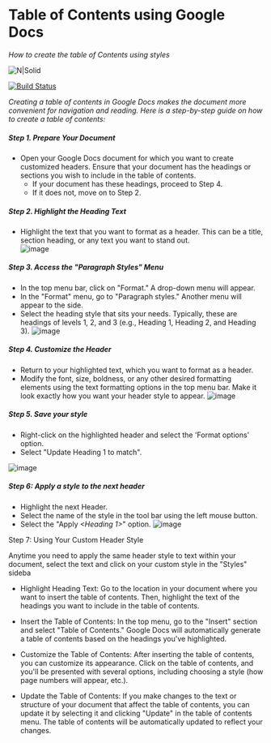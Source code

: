 # Table of Contents using Google Docs
*How to create the table of Contents using styles*

![N|Solid](https://upload.wikimedia.org/wikipedia/commons/0/01/Google_Docs_logo_%282014-2020%29.svg)

[![Build Status](https://travis-ci.org/joemccann/dillinger.svg?branch=master)](https://travis-ci.org/joemccann/dillinger)

*Creating a table of contents in Google Docs makes the document more convenient for navigation and reading. 
Here is a step-by-step guide on how to create a table of contents:*

##### Step 1. Prepare Your Document
+  Open your Google Docs document for which you want to create customized headers. Ensure that your document has the headings or sections you wish to include in the table of contents.
    + If your document has these headings, proceed to Step 4.
    + If it does not, move on to Step 2.

##### Step 2. Highlight the Heading Text
+  Highlight the text that you want to format as a header. This can be a title, section heading, or any text you want to stand out.  
![image](https://drive.google.com/uc?export=view&id=1z751DjoBZiAU1f4ZBOKqbgGRoW5Ne2Dx)

##### Step 3. Access the "Paragraph Styles" Menu
+ In the top menu bar, click on "Format." A drop-down menu will appear.
+ In the "Format" menu, go to "Paragraph styles." Another menu will appear to the side.
+ Select the heading style that sits your needs. Typically, these are headings of levels 1, 2, and 3 (e.g., Heading 1, Heading 2, and Heading 3).
![image](https://drive.google.com/uc?export=view&id=1QPGYm94rMNerDP7WQkhGj93YDujD4SjJ)

##### Step 4. Customize the Header
+ Return to your highlighted text, which you want to format as a header.
+ Modify the font, size, boldness, or any other desired formatting elements using the text formatting options in the top menu bar. Make it look exactly how you want your header style to appear.
![image](https://drive.google.com/uc?export=view&id=1iBCpipTt2KTnk3JOf-BIBFXyi_R1MxS4)

##### Step 5. Save your style 
+ Right-click on the highlighted header and select the 'Format options' option.
+ Select "Update Heading 1 *<or any other Header option>* to match". 
 
![image](https://drive.google.com/uc?export=view&id=1w0moIhOzRJ0odDZB308DEgqTC6dU3xF6)

##### Step 6: Apply a style to the next header
+ Highlight the next Header.
+ Select the name of the style in the tool bar using the left mouse button.
+ Select the "Apply *<Heading 1>*" option.
![image](https://drive.google.com/uc?export=view&id=1lyCLhb7_Sx_Ll3QsE98lchDORj5tbQ_T)


Step 7: Using Your Custom Header Style

Anytime you need to apply the same header style to text within your document, select the text and click on your custom style in the "Styles" sideba
- Highlight Heading Text: Go to the location in your document where you want to insert the table of contents. Then, highlight the text of the headings you want to include in the table of contents.

- Insert the Table of Contents: In the top menu, go to the "Insert" section and select "Table of Contents." Google Docs will automatically generate a table of contents based on the headings you've highlighted.

- Customize the Table of Contents: After inserting the table of contents, you can customize its appearance. Click on the table of contents, and you'll be presented with several options, including choosing a style (how page numbers will appear, etc.).

 - Update the Table of Contents: If you make changes to the text or structure of your document that affect the table of contents, you can update it by selecting it and clicking "Update" in the table of contents menu. The table of contents will be automatically updated to reflect your changes.

